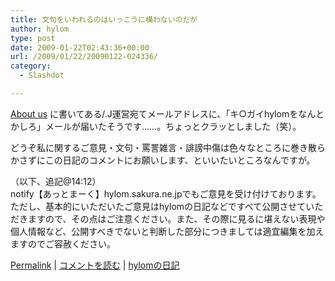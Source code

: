 ```yaml
---
title: 文句をいわれるのはいっこうに構わないのだが
author: hylom
type: post
date: 2009-01-22T02:43:36+00:00
url: /2009/01/22/20090122-024336/
category:
  - Slashdot

---
```

  [About us][1] に書いてある/.J運営宛てメールアドレスに、「キ○ガイhylomをなんとかしろ」メールが届いたそうです……。ちょっとクラッとしました（笑）。

どうぞ私に関するご意見・文句・罵詈雑言・誹謗中傷は色々なところに巻き散らかさずにこの日記のコメントにお願いします、といいたいところなんですが。

（以下、追記@14:12）     
notify【あっとまーく】hylom.sakura.ne.jpでもご意見を受け付けております。ただし、基本的にいただいたご意見はhylomの日記などですべて公開させていただきますので、その点はご注意ください。また、その際に見るに堪えない表現や個人情報など、公開すべきでないと判断した部分につきましては適宜編集を加えますのでご容赦ください。 </br>

  [Permalink][2] |   [コメントを読む][3] |   [hylomの日記][4]

 [1]: http://slashdot.jp/about
 [2]: http://slashdot.jp/~hylom/journal/465118
 [3]: http://slashdot.jp/~hylom/journal/465118#acomments
 [4]: http://slashdot.jp/~hylom/journal/
